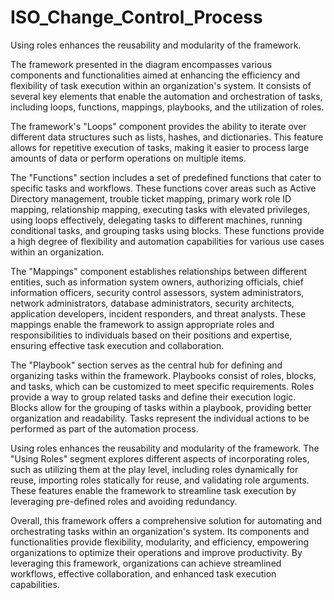 # ISO_Change_Control_Process
Using roles enhances the reusability and modularity of the framework.


The framework presented in the diagram encompasses various components and functionalities aimed at enhancing the efficiency and flexibility of task execution within an organization's system. It consists of several key elements that enable the automation and orchestration of tasks, including loops, functions, mappings, playbooks, and the utilization of roles.

The framework's "Loops" component provides the ability to iterate over different data structures such as lists, hashes, and dictionaries. This feature allows for repetitive execution of tasks, making it easier to process large amounts of data or perform operations on multiple items.

The "Functions" section includes a set of predefined functions that cater to specific tasks and workflows. These functions cover areas such as Active Directory management, trouble ticket mapping, primary work role ID mapping, relationship mapping, executing tasks with elevated privileges, using loops effectively, delegating tasks to different machines, running conditional tasks, and grouping tasks using blocks. These functions provide a high degree of flexibility and automation capabilities for various use cases within an organization.

The "Mappings" component establishes relationships between different entities, such as information system owners, authorizing officials, chief information officers, security control assessors, system administrators, network administrators, database administrators, security architects, application developers, incident responders, and threat analysts. These mappings enable the framework to assign appropriate roles and responsibilities to individuals based on their positions and expertise, ensuring effective task execution and collaboration.

The "Playbook" section serves as the central hub for defining and organizing tasks within the framework. Playbooks consist of roles, blocks, and tasks, which can be customized to meet specific requirements. Roles provide a way to group related tasks and define their execution logic. Blocks allow for the grouping of tasks within a playbook, providing better organization and readability. Tasks represent the individual actions to be performed as part of the automation process.

Using roles enhances the reusability and modularity of the framework. The "Using Roles" segment explores different aspects of incorporating roles, such as utilizing them at the play level, including roles dynamically for reuse, importing roles statically for reuse, and validating role arguments. These features enable the framework to streamline task execution by leveraging pre-defined roles and avoiding redundancy.

Overall, this framework offers a comprehensive solution for automating and orchestrating tasks within an organization's system. Its components and functionalities provide flexibility, modularity, and efficiency, empowering organizations to optimize their operations and improve productivity. By leveraging this framework, organizations can achieve streamlined workflows, effective collaboration, and enhanced task execution capabilities.
